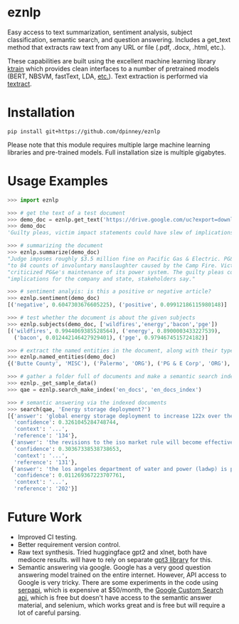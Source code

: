 # eznlp

Easy access to text summarization, sentiment analysis, subject classification, semantic search, and question answering. Includes a get_text method that extracts raw text from any URL or file (.pdf, .docx, .html, etc.).

These capabilities are built using the excellent machine learning library [ktrain](https://github.com/amaiya/ktrain) which provides clean interfaces to a number of pretrained models (BERT, NBSVM, fastText, LDA, [etc.](https://github.com/amaiya/ktrain#overview)). Text extraction is performed via [textract](https://textract.readthedocs.io/en/stable/).

# Installation

`pip install git+https://github.com/dpinney/eznlp`

Please note that this module requires multiple large machine learning libraries and pre-trained models. Full installation size is multiple gigabytes.

# Usage Examples

```python
>>> import eznlp

>>> # get the text of a test document
>>> demo_doc = eznlp.get_text('https://drive.google.com/uc?export=download&id=13dd5nWDvdzrSf01d8g-tZzhh32ewZ-Rc', is_url=True)
>>> demo_doc
'Guilty pleas, victim impact statements could have slew of implications for PG&E...'

>>> # summarizing the document
>>> eznlp.summarize(demo_doc)
"Judge imposes roughly $3.5 million fine on Pacific Gas & Electric. PG&E has pleaded guilty"
"to 84 counts of involuntary manslaughter caused by the Camp Fire. Victim impact statements"
"criticized PG&e's maintenance of its power system. The guilty pleas could have a slew of "
"implications for the company and state, stakeholders say."

>>> # sentiment analyis: is this a positive or negative article?
>>> eznlp.sentiment(demo_doc)
[('negative', 0.6047303676605225), ('positive', 0.09912186115980148)]

>>> # test whether the document is about the given subjects
>>> eznlp.subjects(demo_doc, ['wildfires','energy','bacon','pge'])
[('wildfires', 0.9944069385528564), ('energy', 0.8900003433227539),
  ('bacon', 0.012442146427929401), ('pge', 0.9794674515724182)]

>>> # extract the named entities in the document, along with their type
>>> eznlp.named_entities(demo_doc)
{('Butte County', 'MISC'), ('Palermo', 'ORG'), ('PG & E Corp', 'ORG'), ...}

>>> # gather a folder full of documents and make a semantic search index
>>> eznlp._get_sample_data()
>>> qae = eznlp.search_make_index('en_docs', 'en_docs_index')

>>> # semantic answering via the indexed documents
>>> search(qae, 'Energy storage deployment?')
[{'answer': 'global energy storage deployment to increase 122x over the next two decades',
  'confidence': 0.3261045284748744,
  'context': '...',
  'reference': '134'},
 {'answer': 'the revisions to the iso market rule will become effective april 1, and will allow storage to be dispatched into real time energy markets',
  'confidence': 0.30367338538738653,
  'context': '...',
  'reference': '131'},
 {'answer': 'the los angeles department of water and power (ladwp) is preparing a potentially world record setting power purchase agreement (ppa) for solar + storage',
  'confidence': 0.011269367223707761,
  'context': '...',
  'reference': '202'}]

```

# Future Work

* Improved CI testing.
* Better requirement version control.
* Raw text synthesis. Tried huggingface gpt2 and xlnet, both have mediocre results. will have to rely on separate [gpt3 library](https://news.ycombinator.com/item?id=25819803) for this.
* Semantic answering via google. Google has a very good question answering model trained on the entire internet. However, API access to Google is very tricky. There are some experiments in the code using [serpapi](https://stackoverflow.com/questions/54162249/is-there-a-google-api-for-people-also-ask), which is expensive at $50/month, the [Google Custom Search api](https://stackoverflow.com/a/49122258/7447778), which is free but doesn't have access to the semantic answer material, and selenium, which works great and is free but will require a lot of careful parsing.